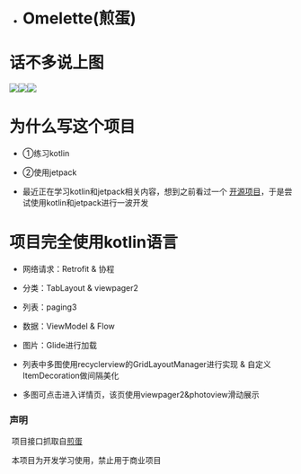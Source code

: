 * # Omelette(煎蛋)
# 话不多说上图


![](https://user-images.githubusercontent.com/18520748/141643059-c6088f30-0fc3-4ecf-94bd-059bc337af44.png)![](https://user-images.githubusercontent.com/18520748/141643219-ed6d5e43-d29a-4392-a616-ed9fdc7c501f.png)![](https://user-images.githubusercontent.com/18520748/141643255-464590de-f93a-445b-8d10-227b44367c45.png)
# 为什么写这个项目

* ①练习kotlin

* ②使用jetpack
* 最近正在学习kotlin和jetpack相关内容，想到之前看过一个 [开源项目](https://github.com/liompei/JanDan)，于是尝试使用kotlin和jetpack进行一波开发

# 项目完全使用kotlin语言

* 网络请求：Retrofit & 协程

* 分类：TabLayout & viewpager2

* 列表：paging3

* 数据：ViewModel & Flow

* 图片：Glide进行加载

* 列表中多图使用recyclerview的GridLayoutManager进行实现 & 自定义ItemDecoration做间隔美化

* 多图可点击进入详情页，该页使用viewpager2&photoview滑动展示

### 声明
  项目接口抓取自[煎蛋](http://jandan.net/)
  
  本项目为开发学习使用，禁止用于商业项目

